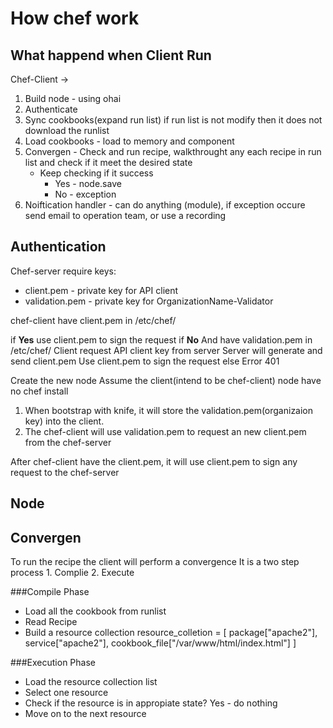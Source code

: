 How chef work
================================================


What happend when Client Run
----------------------------------------------------------

Chef-Client -> 
1. Build node - using ohai
2. Authenticate
3. Sync cookbooks(expand run list) if run list is not modify then it does not download the runlist
4. Load cookbooks - load to memory and component
5. Convergen - Check and run recipe, walkthrought any each recipe in run list and check if it meet the desired state
    - Keep checking if it success
        - Yes - node.save
        - No - exception
6. Noiftication handler - can do anything (module), if exception occure send email to operation team, or use a recording 


Authentication
----------------------------------------------------------

Chef-server require keys:
- client.pem - private key for API client
- validation.pem - private key for OrganizationName-Validator

chef-client have client.pem in /etc/chef/

if __Yes__ 
    use client.pem to sign the request
if __No__ And have validation.pem in /etc/chef/
    Client request API client key from server
    Server will generate and send client.pem
    Use client.pem to sign the request
else
    Error 401

Create the new node
Assume the client(intend to be chef-client) node have no chef install

1. When bootstrap with knife, it will store the validation.pem(organizaion key) into the client.
2. The chef-client will use validation.pem to request an new client.pem from the chef-server

After chef-client have the client.pem, it will use client.pem to sign any request to the chef-server



Node
----------------------------------------------------------



Convergen
----------------------------------------------------------

To run the recipe the client will perform a convergence
It is a two step process
    1. Complie
    2. Execute

###Compile Phase
* Load all the cookbook from runlist
* Read Recipe
* Build a resource collection
    resource_colletion = [
        package["apache2"],
        service["apache2"],
        cookbook_file["/var/www/html/index.html"]
    ]

###Execution Phase
* Load the resource collection list
* Select one resource
* Check if the resource is in appropiate state?
        Yes - do nothing
* Move on to the next resource